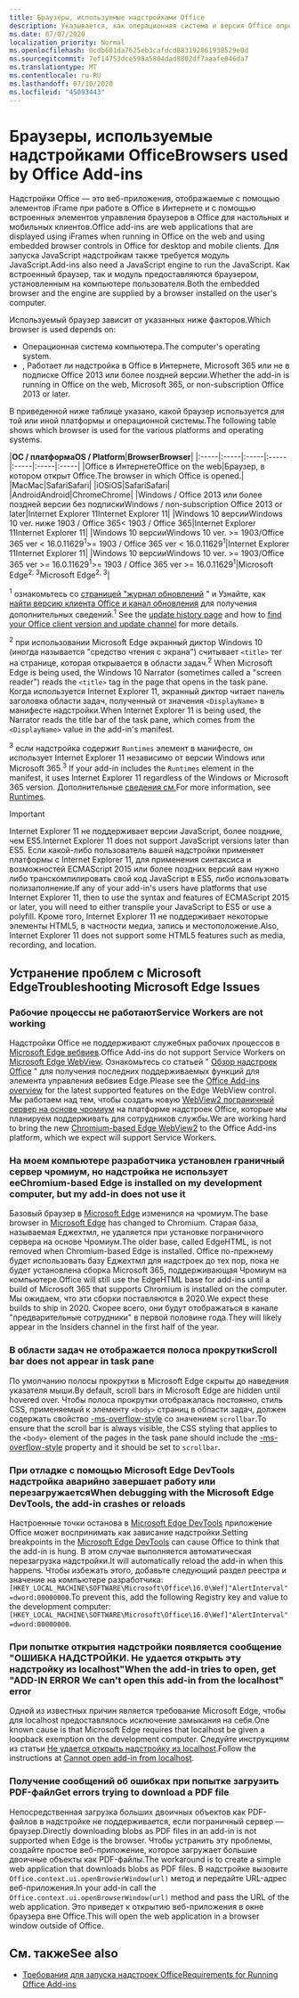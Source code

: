 ```yaml
---
title: Браузеры, используемые надстройками Office
description: Указывается, как операционная система и версия Office определяют браузер, используемый надстройками Office.
ms.date: 07/07/2020
localization_priority: Normal
ms.openlocfilehash: 0cdb601da7625eb3cafdcd883192861938529e0d
ms.sourcegitcommit: 7ef14753dce598a5804dad8802df7aaafe046da7
ms.translationtype: MT
ms.contentlocale: ru-RU
ms.lasthandoff: 07/10/2020
ms.locfileid: "45093443"
---
```

# <a name="browsers-used-by-office-add-ins"></a><span data-ttu-id="9e58f-103">Браузеры, используемые надстройками Office</span><span class="sxs-lookup"><span data-stu-id="9e58f-103">Browsers used by Office Add-ins</span></span>

<span data-ttu-id="9e58f-104">Надстройки Office — это веб-приложения, отображаемые с помощью элементов iFrame при работе в Office в Интернете и с помощью встроенных элементов управления браузеров в Office для настольных и мобильных клиентов.</span><span class="sxs-lookup"><span data-stu-id="9e58f-104">Office add-ins are web applications that are displayed using iFrames when running in Office on the web and using embedded browser controls in Office for desktop and mobile clients.</span></span> <span data-ttu-id="9e58f-105">Для запуска JavaScript надстройкам также требуется модуль JavaScript.</span><span class="sxs-lookup"><span data-stu-id="9e58f-105">Add-ins also need a JavaScript engine to run the JavaScript.</span></span> <span data-ttu-id="9e58f-106">Как встроенный браузер, так и модуль предоставляются браузером, установленным на компьютере пользователя.</span><span class="sxs-lookup"><span data-stu-id="9e58f-106">Both the embedded browser and the engine are supplied by a browser installed on the user's computer.</span></span>

<span data-ttu-id="9e58f-107">Используемый браузер зависит от указанных ниже факторов.</span><span class="sxs-lookup"><span data-stu-id="9e58f-107">Which browser is used depends on:</span></span>

- <span data-ttu-id="9e58f-108">Операционная система компьютера.</span><span class="sxs-lookup"><span data-stu-id="9e58f-108">The computer's operating system.</span></span>
- <span data-ttu-id="9e58f-109">, Работает ли надстройка в Office в Интернете, Microsoft 365 или не в подписке Office 2013 или более поздней версии.</span><span class="sxs-lookup"><span data-stu-id="9e58f-109">Whether the add-in is running in Office on the web, Microsoft 365, or non-subscription Office 2013 or later.</span></span>

<span data-ttu-id="9e58f-110">В приведенной ниже таблице указано, какой браузер используется для той или иной платформы и операционной системы.</span><span class="sxs-lookup"><span data-stu-id="9e58f-110">The following table shows which browser is used for the various platforms and operating systems.</span></span>

|<span data-ttu-id="9e58f-111">**ОС / платформа**</span><span class="sxs-lookup"><span data-stu-id="9e58f-111">**OS / Platform**</span></span>|<span data-ttu-id="9e58f-112">**Browser**</span><span class="sxs-lookup"><span data-stu-id="9e58f-112">**Browser**</span></span>|
|:-----|:-----|:-----|:-----|:-----|:-----|:-----|
|<span data-ttu-id="9e58f-113">Office в Интернете</span><span class="sxs-lookup"><span data-stu-id="9e58f-113">Office on the web</span></span>|<span data-ttu-id="9e58f-114">Браузер, в котором открыт Office.</span><span class="sxs-lookup"><span data-stu-id="9e58f-114">The browser in which Office is opened.</span></span>|
|<span data-ttu-id="9e58f-115">Mac</span><span class="sxs-lookup"><span data-stu-id="9e58f-115">Mac</span></span>|<span data-ttu-id="9e58f-116">Safari</span><span class="sxs-lookup"><span data-stu-id="9e58f-116">Safari</span></span>|
|<span data-ttu-id="9e58f-117">iOS</span><span class="sxs-lookup"><span data-stu-id="9e58f-117">iOS</span></span>|<span data-ttu-id="9e58f-118">Safari</span><span class="sxs-lookup"><span data-stu-id="9e58f-118">Safari</span></span>|
|<span data-ttu-id="9e58f-119">Android</span><span class="sxs-lookup"><span data-stu-id="9e58f-119">Android</span></span>|<span data-ttu-id="9e58f-120">Chrome</span><span class="sxs-lookup"><span data-stu-id="9e58f-120">Chrome</span></span>|
|<span data-ttu-id="9e58f-121">Windows / Office 2013 или более поздней версии без подписки</span><span class="sxs-lookup"><span data-stu-id="9e58f-121">Windows / non-subscription Office 2013 or later</span></span>|<span data-ttu-id="9e58f-122">Internet Explorer 11</span><span class="sxs-lookup"><span data-stu-id="9e58f-122">Internet Explorer 11</span></span>|
|<span data-ttu-id="9e58f-123">Windows 10 версии</span><span class="sxs-lookup"><span data-stu-id="9e58f-123">Windows 10 ver.</span></span> <span data-ttu-id="9e58f-124">ниже 1903 / Office 365</span><span class="sxs-lookup"><span data-stu-id="9e58f-124">< 1903 / Office 365</span></span>|<span data-ttu-id="9e58f-125">Internet Explorer 11</span><span class="sxs-lookup"><span data-stu-id="9e58f-125">Internet Explorer 11</span></span>|
|<span data-ttu-id="9e58f-126">Windows 10 версии</span><span class="sxs-lookup"><span data-stu-id="9e58f-126">Windows 10 ver.</span></span> <span data-ttu-id="9e58f-127">>= 1903/Office 365 ver < 16.0.11629<sup>1</sup></span><span class="sxs-lookup"><span data-stu-id="9e58f-127">>= 1903 / Office 365 ver < 16.0.11629<sup>1</sup></span></span>|<span data-ttu-id="9e58f-128">Internet Explorer 11</span><span class="sxs-lookup"><span data-stu-id="9e58f-128">Internet Explorer 11</span></span>|
|<span data-ttu-id="9e58f-129">Windows 10 версии</span><span class="sxs-lookup"><span data-stu-id="9e58f-129">Windows 10 ver.</span></span> <span data-ttu-id="9e58f-130">>= 1903/Office 365 ver >= 16.0.11629<sup>1</sup></span><span class="sxs-lookup"><span data-stu-id="9e58f-130">>= 1903 / Office 365 ver >= 16.0.11629<sup>1</sup></span></span>|<span data-ttu-id="9e58f-131">Microsoft Edge<sup>2, 3</sup></span><span class="sxs-lookup"><span data-stu-id="9e58f-131">Microsoft Edge<sup>2, 3</sup></span></span>|

<span data-ttu-id="9e58f-132"><sup>1</sup> ознакомьтесь со [страницей "журнал обновлений](/officeupdates/update-history-office365-proplus-by-date) " и Узнайте, как [найти версию клиента Office и канал обновления](https://support.office.com/article/What-version-of-Office-am-I-using-932788b8-a3ce-44bf-bb09-e334518b8b19) для получения дополнительных сведений.</span><span class="sxs-lookup"><span data-stu-id="9e58f-132"><sup>1</sup> See the [update history page](/officeupdates/update-history-office365-proplus-by-date) and how to [find your Office client version and update channel](https://support.office.com/article/What-version-of-Office-am-I-using-932788b8-a3ce-44bf-bb09-e334518b8b19) for more details.</span></span>

<span data-ttu-id="9e58f-133"><sup>2</sup> при использовании Microsoft Edge экранный диктор Windows 10 (иногда называется "средство чтения с экрана") считывает `<title>` тег на странице, которая открывается в области задач.</span><span class="sxs-lookup"><span data-stu-id="9e58f-133"><sup>2</sup> When Microsoft Edge is being used, the Windows 10 Narrator (sometimes called a "screen reader") reads the `<title>` tag in the page that opens in the task pane.</span></span> <span data-ttu-id="9e58f-134">Когда используется Internet Explorer 11, экранный диктор читает панель заголовка области задач, полученный от значения `<DisplayName>` в манифесте надстройки.</span><span class="sxs-lookup"><span data-stu-id="9e58f-134">When Internet Explorer 11 is being used, the Narrator reads the title bar of the task pane, which comes from the `<DisplayName>` value in the add-in's manifest.</span></span>

<span data-ttu-id="9e58f-135"><sup>3</sup> если надстройка содержит `Runtimes` элемент в манифесте, он использует Internet Explorer 11 независимо от версии Windows или Microsoft 365.</span><span class="sxs-lookup"><span data-stu-id="9e58f-135"><sup>3</sup> If your add-in includes the `Runtimes` element in the manifest, it uses Internet Explorer 11 regardless of the Windows or Microsoft 365 version.</span></span> <span data-ttu-id="9e58f-136">Дополнительные [сведения см.](../reference/manifest/runtimes.md)</span><span class="sxs-lookup"><span data-stu-id="9e58f-136">For more information, see [Runtimes](../reference/manifest/runtimes.md).</span></span>

> [!IMPORTANT]
> <span data-ttu-id="9e58f-137">Internet Explorer 11 не поддерживает версии JavaScript, более поздние, чем ES5.</span><span class="sxs-lookup"><span data-stu-id="9e58f-137">Internet Explorer 11 does not support JavaScript versions later than ES5.</span></span> <span data-ttu-id="9e58f-138">Если какой-либо пользователь вашей надстройки применяет платформы с Internet Explorer 11, для применения синтаксиса и возможностей ECMAScript 2015 или более поздних версий вам нужно либо транскомпилировать свой код JavaScript в ES5, либо использовать полизаполнение.</span><span class="sxs-lookup"><span data-stu-id="9e58f-138">If any of your add-in's users have platforms that use Internet Explorer 11, then to use the syntax and features of ECMAScript 2015 or later, you will need to either transpile your JavaScript to ES5 or use a polyfill.</span></span> <span data-ttu-id="9e58f-139">Кроме того, Internet Explorer 11 не поддерживает некоторые элементы HTML5, в частности медиа, запись и местоположение.</span><span class="sxs-lookup"><span data-stu-id="9e58f-139">Also, Internet Explorer 11 does not support some HTML5 features such as media, recording, and location.</span></span>

## <a name="troubleshooting-microsoft-edge-issues"></a><span data-ttu-id="9e58f-140">Устранение проблем с Microsoft Edge</span><span class="sxs-lookup"><span data-stu-id="9e58f-140">Troubleshooting Microsoft Edge Issues</span></span>

### <a name="service-workers-are-not-working"></a><span data-ttu-id="9e58f-141">Рабочие процессы не работают</span><span class="sxs-lookup"><span data-stu-id="9e58f-141">Service Workers are not working</span></span>

<span data-ttu-id="9e58f-142">Надстройки Office не поддерживают служебных рабочих процессов в [Microsoft Edge вебвиев](/microsoft-edge/hosting/webview).</span><span class="sxs-lookup"><span data-stu-id="9e58f-142">Office Add-ins do not support Service Workers on [Microsoft Edge WebView](/microsoft-edge/hosting/webview).</span></span> <span data-ttu-id="9e58f-143">Ознакомьтесь со статьей " [Обзор надстроек Office](../overview/office-add-ins.md) " для получения последних поддерживаемых функций для элемента управления вебвиев Edge.</span><span class="sxs-lookup"><span data-stu-id="9e58f-143">Please see the [Office Add-ins overview](../overview/office-add-ins.md) for the latest supported features on the Edge WebView control.</span></span> <span data-ttu-id="9e58f-144">Мы работаем над тем, чтобы создать новую [WebView2 пограничный сервер на основе чромиум](/microsoft-edge/hosting/webview2) на платформе надстроек Office, которые мы планируем поддерживать для сотрудников службы.</span><span class="sxs-lookup"><span data-stu-id="9e58f-144">We are working hard to bring the new [Chromium-based Edge WebView2](/microsoft-edge/hosting/webview2) to the Office Add-ins platform, which we expect will support Service Workers.</span></span>

### <a name="chromium-based-edge-is-installed-on-my-development-computer-but-my-add-in-does-not-use-it"></a><span data-ttu-id="9e58f-145">На моем компьютере разработчика установлен граничный сервер чромиум, но надстройка не использует ее</span><span class="sxs-lookup"><span data-stu-id="9e58f-145">Chromium-based Edge is installed on my development computer, but my add-in does not use it</span></span>

<span data-ttu-id="9e58f-146">Базовый браузер в [Microsoft Edge](https://support.microsoft.com/help/4501095/download-the-new-microsoft-edge-based-on-chromium) изменился на чромиум.</span><span class="sxs-lookup"><span data-stu-id="9e58f-146">The base browser in [Microsoft Edge](https://support.microsoft.com/help/4501095/download-the-new-microsoft-edge-based-on-chromium) has changed to Chromium.</span></span> <span data-ttu-id="9e58f-147">Старая база, называемая Еджехтмл, не удаляется при установке пограничного сервера на основе Чромиум.</span><span class="sxs-lookup"><span data-stu-id="9e58f-147">The older base, called EdgeHTML, is not removed when Chromium-based Edge is installed.</span></span> <span data-ttu-id="9e58f-148">Office по-прежнему будет использовать базу Еджехтмл для надстроек до тех пор, пока не будет установлена сборка Microsoft 365, поддерживающая Чромиум на компьютере.</span><span class="sxs-lookup"><span data-stu-id="9e58f-148">Office will still use the EdgeHTML base for add-ins until a build of Microsoft 365 that supports Chromium is installed on the computer.</span></span> <span data-ttu-id="9e58f-149">Мы ожидаем, что эти сборки поставляются в 2020.</span><span class="sxs-lookup"><span data-stu-id="9e58f-149">We expect these builds to ship in 2020.</span></span> <span data-ttu-id="9e58f-150">Скорее всего, они будут отображаться в канале "предварительные сотрудники" в первой половине года.</span><span class="sxs-lookup"><span data-stu-id="9e58f-150">They will likely appear in the Insiders channel in the first half of the year.</span></span>

### <a name="scroll-bar-does-not-appear-in-task-pane"></a><span data-ttu-id="9e58f-151">В области задач не отображается полоса прокрутки</span><span class="sxs-lookup"><span data-stu-id="9e58f-151">Scroll bar does not appear in task pane</span></span>

<span data-ttu-id="9e58f-152">По умолчанию полосы прокрутки в Microsoft Edge скрыты до наведения указателя мыши.</span><span class="sxs-lookup"><span data-stu-id="9e58f-152">By default, scroll bars in Microsoft Edge are hidden until hovered over.</span></span> <span data-ttu-id="9e58f-153">Чтобы полоса прокрутки отображалась постоянно, стиль CSS, применяемый к элементу `<body>` страниц в области задач, должен содержать свойство [-ms-overflow-style](https://developer.mozilla.org/docs/Web/CSS/-ms-overflow-style) со значением `scrollbar`.</span><span class="sxs-lookup"><span data-stu-id="9e58f-153">To ensure that the scroll bar is always visible, the CSS styling that applies to the `<body>` element of the pages in the task pane should include the [-ms-overflow-style](https://developer.mozilla.org/docs/Web/CSS/-ms-overflow-style) property and it should be set to `scrollbar`.</span></span> 

### <a name="when-debugging-with-the-microsoft-edge-devtools-the-add-in-crashes-or-reloads"></a><span data-ttu-id="9e58f-154">При отладке с помощью Microsoft Edge DevTools надстройка аварийно завершает работу или перезагружается</span><span class="sxs-lookup"><span data-stu-id="9e58f-154">When debugging with the Microsoft Edge DevTools, the add-in crashes or reloads</span></span>

<span data-ttu-id="9e58f-155">Настроенные точки останова в [Microsoft Edge DevTools](https://www.microsoft.com/p/microsoft-edge-devtools-preview/9mzbfrmz0mnj?rtc=1&activetab=pivot%3Aoverviewtab) приложение Office может воспринимать как зависание надстройки.</span><span class="sxs-lookup"><span data-stu-id="9e58f-155">Setting breakpoints in the [Microsoft Edge DevTools](https://www.microsoft.com/p/microsoft-edge-devtools-preview/9mzbfrmz0mnj?rtc=1&activetab=pivot%3Aoverviewtab) can cause Office to think that the add-in is hung.</span></span> <span data-ttu-id="9e58f-156">В этом случае выполняется автоматическая перезагрузка надстройки.</span><span class="sxs-lookup"><span data-stu-id="9e58f-156">It will automatically reload the add-in when this happens.</span></span> <span data-ttu-id="9e58f-157">Чтобы избежать этого, добавьте следующий раздел реестра и значение на компьютере разработчика: `[HKEY_LOCAL_MACHINE\SOFTWARE\Microsoft\Office\16.0\Wef]"AlertInterval"=dword:00000000`.</span><span class="sxs-lookup"><span data-stu-id="9e58f-157">To prevent this, add the following Registry key and value to the development computer: `[HKEY_LOCAL_MACHINE\SOFTWARE\Microsoft\Office\16.0\Wef]"AlertInterval"=dword:00000000`.</span></span>

### <a name="when-the-add-in-tries-to-open-get-add-in-error-we-cant-open-this-add-in-from-the-localhost-error"></a><span data-ttu-id="9e58f-158">При попытке открытия надстройки появляется сообщение "ОШИБКА НАДСТРОЙКИ. Не удается открыть эту надстройку из localhost"</span><span class="sxs-lookup"><span data-stu-id="9e58f-158">When the add-in tries to open, get "ADD-IN ERROR We can't open this add-in from the localhost" error</span></span>

<span data-ttu-id="9e58f-159">Одной из известных причин является требование Microsoft Edge, чтобы для localhost предоставлялось исключение замыкания на себя.</span><span class="sxs-lookup"><span data-stu-id="9e58f-159">One known cause is that Microsoft Edge requires that localhost be given a loopback exemption on the development computer.</span></span> <span data-ttu-id="9e58f-160">Следуйте инструкциям из статьи [Не удается открыть надстройку из localhost](/office/troubleshoot/error-messages/cannot-open-add-in-from-localhost).</span><span class="sxs-lookup"><span data-stu-id="9e58f-160">Follow the instructions at [Cannot open add-in from localhost](/office/troubleshoot/error-messages/cannot-open-add-in-from-localhost).</span></span>

### <a name="get-errors-trying-to-download-a-pdf-file"></a><span data-ttu-id="9e58f-161">Получение сообщений об ошибках при попытке загрузить PDF-файл</span><span class="sxs-lookup"><span data-stu-id="9e58f-161">Get errors trying to download a PDF file</span></span>

<span data-ttu-id="9e58f-162">Непосредственная загрузка больших двоичных объектов как PDF-файлов в надстройке не поддерживается, если пограничный сервер — браузер.</span><span class="sxs-lookup"><span data-stu-id="9e58f-162">Directly downloading blobs as PDF files in an add-in is not supported when Edge is the browser.</span></span> <span data-ttu-id="9e58f-163">Чтобы устранить эту проблемы, создайте простое веб-приложение, которое загружает большие двоичные объекты как PDF-файлы.</span><span class="sxs-lookup"><span data-stu-id="9e58f-163">The workaround is to create a simple web application that downloads blobs as PDF files.</span></span> <span data-ttu-id="9e58f-164">В надстройке вызовите `Office.context.ui.openBrowserWindow(url)` метод и передайте URL-адрес веб-приложения.</span><span class="sxs-lookup"><span data-stu-id="9e58f-164">In your add-in call the `Office.context.ui.openBrowserWindow(url)` method and pass the URL of the web application.</span></span> <span data-ttu-id="9e58f-165">Это приведет к открытию веб-приложения в окне браузера вне Office.</span><span class="sxs-lookup"><span data-stu-id="9e58f-165">This will open the web application in a browser window outside of Office.</span></span>

## <a name="see-also"></a><span data-ttu-id="9e58f-166">См. также</span><span class="sxs-lookup"><span data-stu-id="9e58f-166">See also</span></span>

- [<span data-ttu-id="9e58f-167">Требования для запуска надстроек Office</span><span class="sxs-lookup"><span data-stu-id="9e58f-167">Requirements for Running Office Add-ins</span></span>](requirements-for-running-office-add-ins.md)
